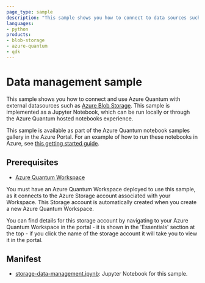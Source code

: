 ```yaml
---
page_type: sample
description: "This sample shows you how to connect to data sources such as Azure Blob Storage from within an Azure Quantum Jupyter Notebook"
languages:
- python
products:
- blob-storage
- azure-quantum
- qdk
---
```


# Data management sample

This sample shows you how to connect and use Azure Quantum with external datasources such as [Azure Blob Storage](https://learn.microsoft.com/azure/storage/blobs/storage-blobs-introduction). This sample is implemented as a Jupyter Notebook, which can be run locally or through the Azure Quantum hosted notebooks experience.

This sample is available as part of the Azure Quantum notebook samples gallery in the Azure Portal. For an example of how to run these notebooks in Azure, see [this getting started guide](https://docs.microsoft.com/azure/quantum/get-started-jupyter-notebook?tabs=tabid-ionq).

## Prerequisites

- [Azure Quantum Workspace](https://docs.microsoft.com/azure/quantum/how-to-create-workspace?tabs=tabid-quick)

You must have an Azure Quantum Workspace deployed to use this sample, as it connects to the Azure Storage account associated with your Workspace. This Storage account is automatically created when you create a new Azure Quantum Workspace.

You can find details for this storage account by navigating to your Azure Quantum Workspace in the portal - it is shown in the 'Essentials' section at the top - if you click the name of the storage account it will take you to view it in the portal.

## Manifest

- [storage-data-management.ipynb](https://github.com/microsoft/quantum/blob/main/samples/azure-quantum/utilities/storage-data-management.ipynb): Jupyter Notebook for this sample.
